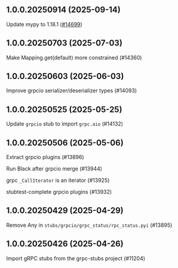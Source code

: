 ## 1.0.0.20250914 (2025-09-14)

Update mypy to 1.18.1 ([#14699](https://github.com/python/typeshed/pull/14699))

## 1.0.0.20250703 (2025-07-03)

Make Mapping.get(default) more constrained (#14360)

## 1.0.0.20250603 (2025-06-03)

Improve grpcio serializer/deserializer types (#14093)

## 1.0.0.20250525 (2025-05-25)

Update `grpcio` stub to import `grpc.aio` (#14132)

## 1.0.0.20250506 (2025-05-06)

Extract grpcio plugins (#13896)

Run Black after grpcio merge (#13944)

grpc `_CallIterator` is an iterator (#13925)

stubtest-complete grpcio plugins (#13932)

## 1.0.0.20250429 (2025-04-29)

Remove Any in `stubs/grpcio/grpc_status/rpc_status.pyi` (#13895)

## 1.0.0.20250426 (2025-04-26)

Import gRPC stubs from the grpc-stubs project (#11204)

